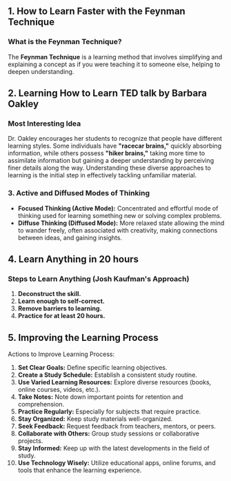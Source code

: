 ## 1. How to Learn Faster with the Feynman Technique

### What is the Feynman Technique?
The **Feynman Technique** is a learning method that involves simplifying and explaining a concept as if you were teaching it to someone else, helping to deepen understanding.

## 2. Learning How to Learn TED talk by Barbara Oakley

### Most Interesting Idea
Dr. Oakley encourages her students to recognize that people have different learning styles. Some individuals have **"racecar brains,"** quickly absorbing information, while others possess **"hiker brains,"** taking more time to assimilate information but gaining a deeper understanding by perceiving finer details along the way. Understanding these diverse approaches to learning is the initial step in effectively tackling unfamiliar material.

### 3. Active and Diffused Modes of Thinking
- **Focused Thinking (Active Mode):** Concentrated and effortful mode of thinking used for learning something new or solving complex problems.
- **Diffuse Thinking (Diffused Mode):** More relaxed state allowing the mind to wander freely, often associated with creativity, making connections between ideas, and gaining insights.

## 4. Learn Anything in 20 hours

### Steps to Learn Anything (Josh Kaufman's Approach)
1. **Deconstruct the skill.**
2. **Learn enough to self-correct.**
3. **Remove barriers to learning.**
4. **Practice for at least 20 hours.**

## 5. Improving the Learning Process

Actions to Improve Learning Process:

1. **Set Clear Goals:** Define specific learning objectives.
2. **Create a Study Schedule:** Establish a consistent study routine.
3. **Use Varied Learning Resources:** Explore diverse resources (books, online courses, videos, etc.).
4. **Take Notes:** Note down important points for retention and comprehension.
5. **Practice Regularly:** Especially for subjects that require practice.
6. **Stay Organized:** Keep study materials well-organized.
7. **Seek Feedback:** Request feedback from teachers, mentors, or peers.
8. **Collaborate with Others:** Group study sessions or collaborative projects.
9. **Stay Informed:** Keep up with the latest developments in the field of study.
10. **Use Technology Wisely:** Utilize educational apps, online forums, and tools that enhance the learning experience.
